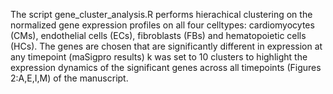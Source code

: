 
The script gene_cluster_analysis.R performs hierachical clustering on the normalized gene expression profiles on all four celltypes: cardiomyocytes (CMs), endothelial cells (ECs), fibroblasts (FBs) and hematopoietic cells (HCs).
The genes are chosen that are significantly different in expression at any timepoint (maSigpro results)
k was set to 10 clusters to highlight the expression dynamics of the significant genes across all timepoints (Figures 2:A,E,I,M) of the manuscript.
